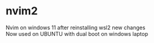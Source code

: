 # nvim2
 Nvim on windows 11 after reinstalling wsl2 new changes  
 Now used on UBUNTU with dual boot on windows laptop
